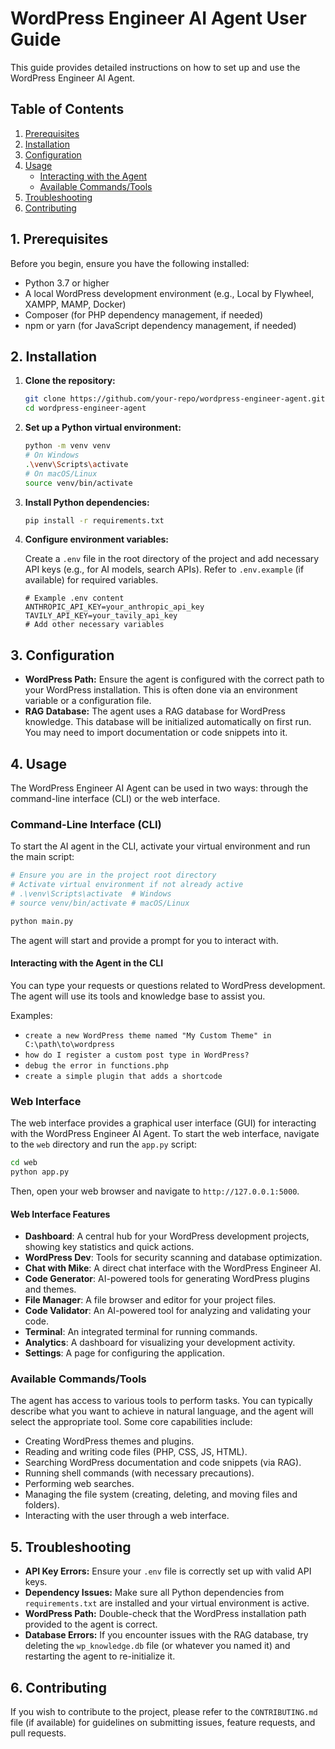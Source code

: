 # WordPress Engineer AI Agent User Guide

This guide provides detailed instructions on how to set up and use the WordPress Engineer AI Agent.

## Table of Contents

1. [Prerequisites](#prerequisites)
2. [Installation](#installation)
3. [Configuration](#configuration)
4. [Usage](#usage)
    - [Interacting with the Agent](#interacting-with-the-agent)
    - [Available Commands/Tools](#available-commandstools)
5. [Troubleshooting](#troubleshooting)
6. [Contributing](#contributing)

## 1. Prerequisites

Before you begin, ensure you have the following installed:

- Python 3.7 or higher
- A local WordPress development environment (e.g., Local by Flywheel, XAMPP, MAMP, Docker)
- Composer (for PHP dependency management, if needed)
- npm or yarn (for JavaScript dependency management, if needed)

## 2. Installation

1. **Clone the repository:**

    ```bash
    git clone https://github.com/your-repo/wordpress-engineer-agent.git
    cd wordpress-engineer-agent
    ```

2. **Set up a Python virtual environment:**

    ```bash
    python -m venv venv
    # On Windows
    .\venv\Scripts\activate
    # On macOS/Linux
    source venv/bin/activate
    ```

3. **Install Python dependencies:**

    ```bash
    pip install -r requirements.txt
    ```

4. **Configure environment variables:**

    Create a `.env` file in the root directory of the project and add necessary API keys (e.g., for AI models, search APIs). Refer to `.env.example` (if available) for required variables.

    ```dotenv
    # Example .env content
    ANTHROPIC_API_KEY=your_anthropic_api_key
    TAVILY_API_KEY=your_tavily_api_key
    # Add other necessary variables
    ```

## 3. Configuration

- **WordPress Path:** Ensure the agent is configured with the correct path to your WordPress installation. This is often done via an environment variable or a configuration file.
- **RAG Database:** The agent uses a RAG database for WordPress knowledge. This database will be initialized automatically on first run. You may need to import documentation or code snippets into it.

## 4. Usage

The WordPress Engineer AI Agent can be used in two ways: through the command-line interface (CLI) or the web interface.

### Command-Line Interface (CLI)

To start the AI agent in the CLI, activate your virtual environment and run the main script:

```bash
# Ensure you are in the project root directory
# Activate virtual environment if not already active
# .\venv\Scripts\activate  # Windows
# source venv/bin/activate # macOS/Linux

python main.py
```

The agent will start and provide a prompt for you to interact with.

#### Interacting with the Agent in the CLI

You can type your requests or questions related to WordPress development. The agent will use its tools and knowledge base to assist you.

Examples:

- `create a new WordPress theme named "My Custom Theme" in C:\path\to\wordpress`
- `how do I register a custom post type in WordPress?`
- `debug the error in functions.php`
- `create a simple plugin that adds a shortcode`

### Web Interface

The web interface provides a graphical user interface (GUI) for interacting with the WordPress Engineer AI Agent. To start the web interface, navigate to the `web` directory and run the `app.py` script:

```bash
cd web
python app.py
```

Then, open your web browser and navigate to `http://127.0.0.1:5000`.

#### Web Interface Features

- **Dashboard**: A central hub for your WordPress development projects, showing key statistics and quick actions.
- **WordPress Dev**: Tools for security scanning and database optimization.
- **Chat with Mike**: A direct chat interface with the WordPress Engineer AI.
- **Code Generator**: AI-powered tools for generating WordPress plugins and themes.
- **File Manager**: A file browser and editor for your project files.
- **Code Validator**: An AI-powered tool for analyzing and validating your code.
- **Terminal**: An integrated terminal for running commands.
- **Analytics**: A dashboard for visualizing your development activity.
- **Settings**: A page for configuring the application.

### Available Commands/Tools

The agent has access to various tools to perform tasks. You can typically describe what you want to achieve in natural language, and the agent will select the appropriate tool. Some core capabilities include:

- Creating WordPress themes and plugins.
- Reading and writing code files (PHP, CSS, JS, HTML).
- Searching WordPress documentation and code snippets (via RAG).
- Running shell commands (with necessary precautions).
- Performing web searches.
- Managing the file system (creating, deleting, and moving files and folders).
- Interacting with the user through a web interface.

## 5. Troubleshooting

- **API Key Errors:** Ensure your `.env` file is correctly set up with valid API keys.
- **Dependency Issues:** Make sure all Python dependencies from `requirements.txt` are installed and your virtual environment is active.
- **WordPress Path:** Double-check that the WordPress installation path provided to the agent is correct.
- **Database Errors:** If you encounter issues with the RAG database, try deleting the `wp_knowledge.db` file (or whatever you named it) and restarting the agent to re-initialize it.

## 6. Contributing

If you wish to contribute to the project, please refer to the `CONTRIBUTING.md` file (if available) for guidelines on submitting issues, feature requests, and pull requests.
